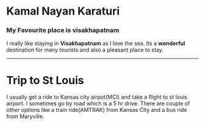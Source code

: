 # Kamal Nayan Karaturi 
### My Favourite place is visakhapatnam
I really like staying in **Visakhapatnam** as I love the sea. Its a **wonderful** destination for many tourists and also a pleasant place to stay.

----------------------------------------------------
# Trip to St Louis

I usually get a ride to Kansas city airpot(MCI) and take a flight to st louis airport. I sometimes go by road which is a 5 hr drive.
There are couple of other options like a train ride(AMTRAK) from Kansas City and a bus ride from Maryville.

